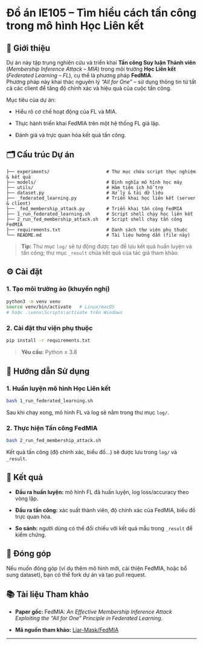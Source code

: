 # Đồ án IE105 – Tìm hiểu cách tấn công trong mô hình Học Liên kết

## 📌 Giới thiệu

Dự án này tập trung nghiên cứu và triển khai **Tấn công Suy luận Thành viên** (_Membership Inference Attack – MIA_) trong môi trường **Học Liên kết** (_Federated Learning – FL_), cụ thể là phương pháp **FedMIA**.  
Phương pháp này khai thác nguyên lý _“All for One”_ – sử dụng thông tin từ tất cả các client để tăng độ chính xác và hiệu quả của cuộc tấn công.

Mục tiêu của dự án:

- Hiểu rõ cơ chế hoạt động của FL và MIA.
    
- Thực hành triển khai FedMIA trên một hệ thống FL giả lập.
    
- Đánh giá và trực quan hóa kết quả tấn công.
    

## 🗂️ Cấu trúc Dự án

```
├── experiments/                     # Thư mục chứa script thực nghiệm & kết quả
├── models/                          # Định nghĩa mô hình học máy
├── utils/                           # Hàm tiện ích hỗ trợ
├── dataset.py                       # Xử lý & tải dữ liệu
├── _federated_learning.py           # Triển khai học liên kết (server & client)
├── _fed_membership_attack.py        # Triển khai tấn công FedMIA
├── 1_run_federated_learning.sh      # Script shell chạy học liên kết
├── 2_run_fed_membership_attack.sh   # Script shell chạy tấn công FedMIA
├── requirements.txt                 # Danh sách thư viện phụ thuộc
└── README.md                        # Tài liệu hướng dẫn (file này)
```

> **Tip:** Thư mục `log/` sẽ tự động được tạo để lưu kết quả huấn luyện và tấn công; thư mục `_result` chứa kết quả của tác giả tham khảo.

## ⚙️ Cài đặt

### 1. Tạo môi trường ảo (khuyến nghị)

```bash
python3 -m venv venv
source venv/bin/activate   # Linux/macOS
# hoặc .\venv\Scripts\activate trên Windows
```

### 2. Cài đặt thư viện phụ thuộc

```bash
pip install -r requirements.txt
```

> **Yêu cầu:** Python ≥ 3.8

## 🚀 Hướng dẫn Sử dụng

### 1. Huấn luyện mô hình Học Liên kết

```bash
bash 1_run_federated_learning.sh
```

Sau khi chạy xong, mô hình FL và log sẽ nằm trong thư mục `log/`.

### 2. Thực hiện Tấn công FedMIA

```bash
bash 2_run_fed_membership_attack.sh
```

Kết quả tấn công (độ chính xác, biểu đồ…) sẽ được lưu trong `log/` và `_result`.

## 🧪 Kết quả

- **Đầu ra huấn luyện:** mô hình FL đã huấn luyện, log loss/accuracy theo vòng lặp.
    
- **Đầu ra tấn công:** xác suất thành viên, độ chính xác của FedMIA, biểu đồ trực quan hóa.
    
- **So sánh:** người dùng có thể đối chiếu với kết quả mẫu trong `_result` để kiểm chứng.
    

## 📝 Đóng góp

Nếu muốn đóng góp (ví dụ thêm mô hình mới, cải thiện FedMIA, hoặc bổ sung dataset), bạn có thể fork dự án và tạo pull request.

## 📚 Tài liệu Tham khảo

- **Paper gốc:** FedMIA: _An Effective Membership Inference Attack Exploiting the “All for One” Principle in Federated Learning_.
    
- **Mã nguồn tham khảo:** [Liar-Mask/FedMIA](https://github.com/Liar-Mask/FedMIA)
    

---
